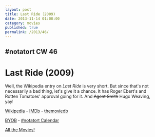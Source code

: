 ```yaml
---
layout: post
title: Last Ride (2009)
date: 2013-11-14 01:00:00
category: movies
published: true
permalink: /2013/46/
---
```


## \#notatort CW 46

# Last Ride \(2009\)

Well, the Wikipedia entry on *Last Ride* is very short. But since that's not necessarily a bad thing, let's give it a chance. It has Roger Ebert's and Rotten Tomatoes' approval going for it. And <del>Agent Smith</del> Hugo Weaving, yay!

<a href="http://en.wikipedia.org/wiki/Last_Ride_(film)">Wikipedia</a> - [IMDb](http://www.imdb.com/title/tt1235142/?ref_=fn_al_tt_1) - [themoviedb](http://www.themoviedb.org/movie/27480-last-ride)

<a href="http://en.wikipedia.org/wiki/BYOB_(beverage)">BYOB</a> - <a href="webcal://p09-calendarws.icloud.com/ca/subscribe/1/njhFKcFiNF5cQxQ-plsJccGfbuvf1pXvgKeMqimgE4ZFRgZps-DrReteg83YbLJaRhjuvwVD1DJ3eqmzmueLudNx8k_GF1p4khyUtrXpRxo">#notatort Calendar</a>

[All the Movies!](http://notatort.com/allthemovies/)

<!--include jquery & backstretch-->

<script type="text/javascript" src="https://ajax.googleapis.com/ajax/libs/jquery/1.7.2/jquery.min.js"></script>

<script type="text/javascript" src="http://notatort.com/jquery.backstretch.min.js"></script>

<script type="text/javascript">

$(function(){

     $(window).resize(function(){
     
         if($(this).width() >= 767){
         
             $.backstretch("http://notatort.com/bg46.jpg", {speed: 150});
             
         }
         
      })
      
      .resize();//trigger resize on page load
      
});

</script>